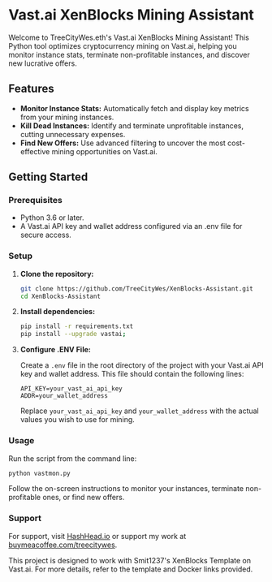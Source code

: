 # Vast.ai XenBlocks Mining Assistant

Welcome to TreeCityWes.eth's Vast.ai XenBlocks Mining Assistant! This Python tool optimizes cryptocurrency mining on Vast.ai, helping you monitor instance stats, terminate non-profitable instances, and discover new lucrative offers.

## Features

- **Monitor Instance Stats:** Automatically fetch and display key metrics from your mining instances.
- **Kill Dead Instances:** Identify and terminate unprofitable instances, cutting unnecessary expenses.
- **Find New Offers:** Use advanced filtering to uncover the most cost-effective mining opportunities on Vast.ai.

## Getting Started

### Prerequisites

- Python 3.6 or later.
- A Vast.ai API key and wallet address configured via an .env file for secure access.

### Setup

1. **Clone the repository:**

   ```bash
   git clone https://github.com/TreeCityWes/XenBlocks-Assistant.git
   cd XenBlocks-Assistant
   ```

2. **Install dependencies:**

   ```bash
   pip install -r requirements.txt
   pip install --upgrade vastai;
   ```

3. **Configure .ENV File:**

   Create a `.env` file in the root directory of the project with your Vast.ai API key and wallet address. This file should contain the following lines:

   ```env
   API_KEY=your_vast_ai_api_key
   ADDR=your_wallet_address
   ```

   Replace `your_vast_ai_api_key` and `your_wallet_address` with the actual values you wish to use for mining.

### Usage

Run the script from the command line:

```bash
python vastmon.py
```

Follow the on-screen instructions to monitor your instances, terminate non-profitable ones, or find new offers.

### Support

For support, visit [HashHead.io](https://hashhead.io) or support my work at [buymeacoffee.com/treecitywes](https://buymeacoffee.com/treecitywes).

This project is designed to work with Smit1237's XenBlocks Template on Vast.ai. 
For more details, refer to the template and Docker links provided.
